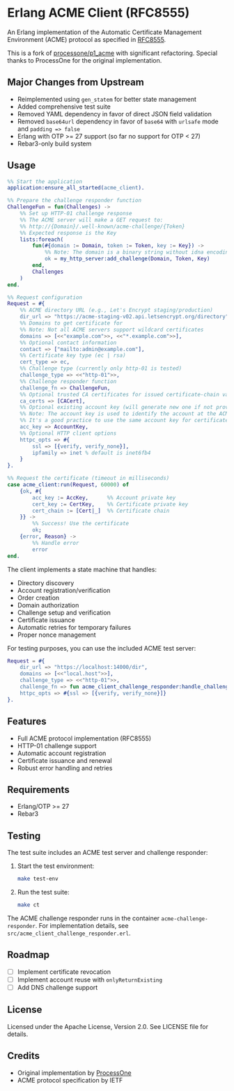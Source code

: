 # Erlang ACME Client (RFC8555)

An Erlang implementation of the Automatic Certificate Management Environment (ACME) protocol as specified in [RFC8555](https://tools.ietf.org/html/rfc8555).

This is a fork of [processone/p1_acme](https://github.com/processone/p1_acme) with significant refactoring. Special thanks to ProcessOne for the original implementation.

## Major Changes from Upstream

- Reimplemented using `gen_statem` for better state management
- Added comprehensive test suite
- Removed YAML dependency in favor of direct JSON field validation
- Removed `base64url` dependency in favor of `base64` with `urlsafe` mode and `padding => false`
- Erlang with OTP >= 27 support (so far no support for OTP < 27)
- Rebar3-only build system

## Usage

```erlang
%% Start the application
application:ensure_all_started(acme_client).

%% Prepare the challenge responder function
ChallengeFun = fun(Challenges) ->
    %% Set up HTTP-01 challenge response
    %% The ACME server will make a GET request to:
    %% http://{Domain}/.well-known/acme-challenge/{Token}
    %% Expected response is the Key
    lists:foreach(
        fun(#{domain := Domain, token := Token, key := Key}) ->
            %% Note: The domain is a binary string without idna encoding
            ok = my_http_server:add_challenge(Domain, Token, Key)
        end,
        Challenges
    )
end.

%% Request configuration
Request = #{
    %% ACME directory URL (e.g., Let's Encrypt staging/production)
    dir_url => "https://acme-staging-v02.api.letsencrypt.org/directory",
    %% Domains to get certificate for
    %% Note: Not all ACME servers support wildcard certificates
    domains => [<<"example.com">>, <<"*.example.com">>],
    %% Optional contact information
    contact => ["mailto:admin@example.com"],
    %% Certificate key type (ec | rsa)
    cert_type => ec,
    %% Challenge type (currently only http-01 is tested)
    challenge_type => <<"http-01">>,
    %% Challenge responder function
    challenge_fn => ChallengeFun,
    %% Optional trusted CA certificates for issued certificate-chain validation
    ca_certs => [CACert],
    %% Optional existing account key (will generate new one if not provided)
    %% Note: The account key is used to identify the account at the ACME server
    %% It's a good practice to use the same account key for certificate renewal and revocation
    acc_key => AccountKey,
    %% Optional HTTP client options
    httpc_opts => #{
        ssl => [{verify, verify_none}],
        ipfamily => inet % default is inet6fb4
    }
}.

%% Request the certificate (timeout in milliseconds)
case acme_client:run(Request, 60000) of
    {ok, #{
        acc_key := AccKey,      %% Account private key
        cert_key := CertKey,    %% Certificate private key
        cert_chain := [Cert|_]  %% Certificate chain
    }} ->
        %% Success! Use the certificate
        ok;
    {error, Reason} ->
        %% Handle error
        error
end.
```

The client implements a state machine that handles:
- Directory discovery
- Account registration/verification
- Order creation
- Domain authorization
- Challenge setup and verification
- Certificate issuance
- Automatic retries for temporary failures
- Proper nonce management

For testing purposes, you can use the included ACME test server:
```erlang
Request = #{
    dir_url => "https://localhost:14000/dir",
    domains => [<<"local.host">>],
    challenge_type => <<"http-01">>,
    challenge_fn => fun acme_client_challenge_responder:handle_challenge/1,
    httpc_opts => #{ssl => [{verify, verify_none}]}
}.
```

## Features

- Full ACME protocol implementation (RFC8555)
- HTTP-01 challenge support
- Automatic account registration
- Certificate issuance and renewal
- Robust error handling and retries

## Requirements

- Erlang/OTP >= 27
- Rebar3

## Testing

The test suite includes an ACME test server and challenge responder:

1. Start the test environment:
   ```bash
   make test-env
   ```

2. Run the test suite:
   ```bash
   make ct
   ```

The ACME challenge responder runs in the container `acme-challenge-responder`.
For implementation details, see `src/acme_client_challenge_responder.erl`.

## Roadmap

- [ ] Implement certificate revocation
- [ ] Implement account reuse with `onlyReturnExisting`
- [ ] Add DNS challenge support

## License

Licensed under the Apache License, Version 2.0. See LICENSE file for details.

## Credits

- Original implementation by [ProcessOne](https://github.com/processone)
- ACME protocol specification by IETF
